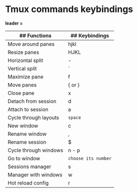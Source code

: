 # Tmux commands keybindings

**leader = <C-a>**

|## Functions             | ## Keybindings
|-------------------------|--------------------
|Move around panes        | hjkl
|Resize panes             | HJKL
|Horizontal split         | -
|Vertical split           | `|`
|Maximize pane            | f
|Move panes               | { or }
|Close pane               | x
|Detach from session      | d
|Attach to session        | a
|Cycle through layouts    | `space`
|New window               | c
|Rename window            | ,
|Rename session           | $
|Cycle through windows    | n - p
|Go to window             | `choose its number`
|Sessions manager         | s
|Manager with windows     | w
|Hot reload config        | r
